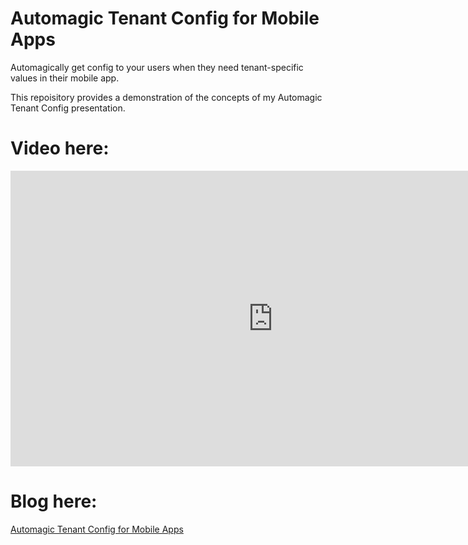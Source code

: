 # Automagic Tenant Config for Mobile Apps

Automagically get config to your users when they need tenant-specific values in their mobile app.

This repoisitory provides a demonstration of the concepts of my Automagic Tenant Config presentation.

# Video here:
<iframe width="840" height="473" src="https://www.youtube.com/embed/gSEHkPRiWco" frameborder="0" allow="accelerometer; autoplay; clipboard-write; encrypted-media; gyroscope; picture-in-picture" allowfullscreen></iframe>


# Blog here:

[Automagic Tenant Config for Mobile Apps](https://goforgoldman.com/2021/02/04/automagic-mobile-config.html)
